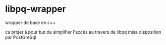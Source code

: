 # libpq-wrapper
wrapper de base en c++

ce projet à pour but de simplifier l'accès au travers de libpq misa disposition par PostGreSql

